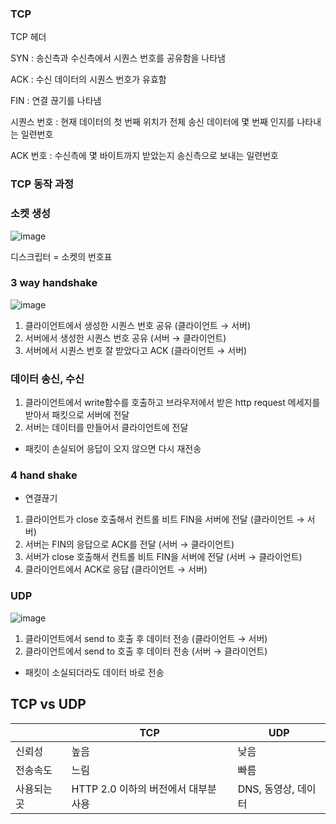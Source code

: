 ### TCP

TCP 헤더

SYN : 송신측과 수신측에서 시퀀스 번호를 공유함을 나타냄

ACK : 수신 데이터의 시퀀스 번호가 유효함

FIN : 연결 끊기를 나타냄

시퀀스 번호 : 현재 데이터의 첫 번째 위치가 전체 송신 데이터에 몇 번째 인지를 나타내는 일련번호

ACK 번호 : 수신측에 몇 바이트까지 받았는지 송신측으로 보내는 일련번호

### TCP 동작 과정

### 소켓 생성

![image](https://user-images.githubusercontent.com/70627982/208930561-2edca37a-15e9-4100-8aee-ac6e30f3e3a8.png)


디스크립터 = 소켓의 번호표

### 3 way handshake

![image](https://user-images.githubusercontent.com/70627982/208930620-18a4215c-c7cd-4560-8351-b9ad13852ca1.png)


1. 클라이언트에서 생성한 시퀀스 번호 공유 (클라이언트 → 서버)
2. 서버에서 생성한 시퀀스 번호 공유 (서버 → 클라이언트)
3. 서버에서 시퀀스 번호 잘 받았다고 ACK (클라이언트 → 서버)

### 데이터 송신, 수신

1. 클라이언트에서 write함수를 호출하고 브라우저에서 받은 http request 메세지를 받아서 패킷으로 서버에 전달
2.  서버는 데이터를 만들어서 클라이언트에 전달
- 패킷이 손실되어 응답이 오지 않으면 다시 재전송

### 4 hand shake

- 연결끊기
1. 클라이언트가 close 호출해서 컨트롤 비트 FIN을 서버에 전달 (클라이언트 → 서버)
2. 서버는 FIN의 응답으로 ACK를 전달 (서버 → 클라이언트)
3. 서버가 close 호출해서 컨트롤 비트 FIN을 서버에 전달 (서버 → 클라이언트)
4. 클라이언트에서 ACK로 응답 (클라이언트 → 서버)

### UDP

![image](https://user-images.githubusercontent.com/70627982/208930665-0794d5fe-a345-4e8a-85aa-7d223a424699.png)


1. 클라이언트에서 send to 호출 후 데이터 전송 (클라이언트 → 서버)
2. 클라이언트에서 send to 호출 후 데이터 전송 (서버 → 클라이언트) 
- 패킷이 소실되더라도 데이터 바로 전송

## TCP vs UDP

|  | TCP | UDP |
| --- | --- | --- |
| 신뢰성 | 높음 | 낮음 |
| 전송속도 | 느림 | 빠름 |
| 사용되는 곳 | HTTP 2.0 이하의 버전에서 대부분 사용 | DNS, 동영상, 데이터 |
